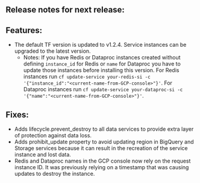 ## Release notes for next release:

## Features:

- The default TF version is updated to v1.2.4. Service instances can be upgraded to the latest version. 
  - Notes: If you have Redis or Dataproc instances created without defining `instance_id` for Redis or `name` for Dataproc you have to update those instances before installing this version. 
  For Redis instances run `cf update-service your-redis-si -c '{"instance_id":"<current-name-from-GCP-console>"}'`. 
  For Dataproc instances run `cf update-service your-dataproc-si -c '{"name":"<current-name-from-GCP-console>"}'`.

## Fixes:

- Adds lifecycle.prevent_destroy to all data services to provide extra layer of protection against data loss.
- Adds prohibit_update property to avoid updating region in BigQuery and Storage services because it can result in the
  recreation of the service instance and lost data.
- Redis and Dataproc names in the GCP console now rely on the request instance ID. It was previously relying on a
  timestamp that was causing updates to destroy the instance.
